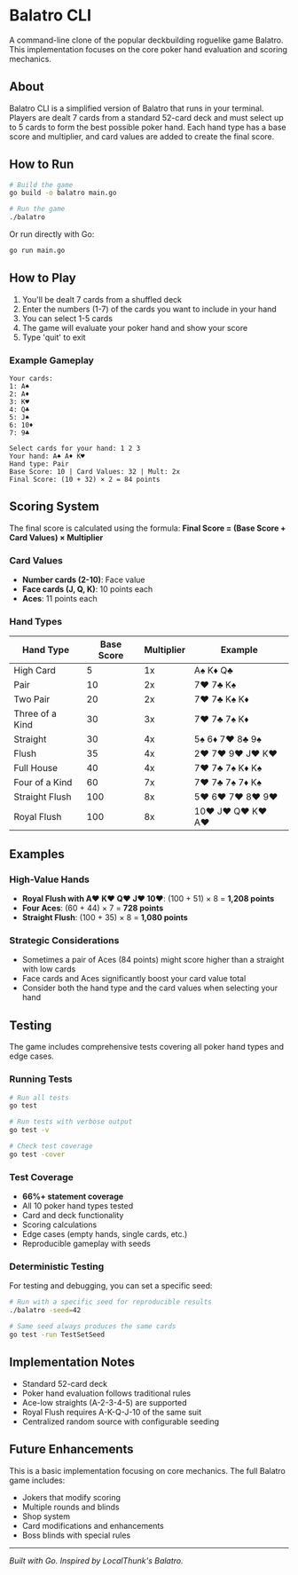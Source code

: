 # Balatro CLI

A command-line clone of the popular deckbuilding roguelike game Balatro. This implementation focuses on the core poker hand evaluation and scoring mechanics.

## About

Balatro CLI is a simplified version of Balatro that runs in your terminal. Players are dealt 7 cards from a standard 52-card deck and must select up to 5 cards to form the best possible poker hand. Each hand type has a base score and multiplier, and card values are added to create the final score.

## How to Run

```bash
# Build the game
go build -o balatro main.go

# Run the game
./balatro
```

Or run directly with Go:
```bash
go run main.go
```

## How to Play

1. You'll be dealt 7 cards from a shuffled deck
2. Enter the numbers (1-7) of the cards you want to include in your hand
3. You can select 1-5 cards
4. The game will evaluate your poker hand and show your score
5. Type 'quit' to exit

### Example Gameplay
```
Your cards:
1: A♠
2: A♦  
3: K♥
4: Q♣
5: J♠
6: 10♦
7: 9♣

Select cards for your hand: 1 2 3
Your hand: A♠ A♦ K♥
Hand type: Pair
Base Score: 10 | Card Values: 32 | Mult: 2x
Final Score: (10 + 32) × 2 = 84 points
```

## Scoring System

The final score is calculated using the formula:
**Final Score = (Base Score + Card Values) × Multiplier**

### Card Values
- **Number cards (2-10)**: Face value
- **Face cards (J, Q, K)**: 10 points each
- **Aces**: 11 points each

### Hand Types

| Hand Type | Base Score | Multiplier | Example |
|-----------|------------|------------|---------|
| High Card | 5 | 1x | A♠ K♦ Q♣ |
| Pair | 10 | 2x | 7♥ 7♣ K♠ |
| Two Pair | 20 | 2x | 7♥ 7♣ K♠ K♦ |
| Three of a Kind | 30 | 3x | 7♥ 7♣ 7♠ K♦ |
| Straight | 30 | 4x | 5♠ 6♦ 7♥ 8♣ 9♠ |
| Flush | 35 | 4x | 2♥ 7♥ 9♥ J♥ K♥ |
| Full House | 40 | 4x | 7♥ 7♣ 7♠ K♦ K♠ |
| Four of a Kind | 60 | 7x | 7♥ 7♣ 7♠ 7♦ K♠ |
| Straight Flush | 100 | 8x | 5♥ 6♥ 7♥ 8♥ 9♥ |
| Royal Flush | 100 | 8x | 10♥ J♥ Q♥ K♥ A♥ |

## Examples

### High-Value Hands
- **Royal Flush with A♥ K♥ Q♥ J♥ 10♥**: (100 + 51) × 8 = **1,208 points**
- **Four Aces**: (60 + 44) × 7 = **728 points**
- **Straight Flush**: (100 + 35) × 8 = **1,080 points**

### Strategic Considerations
- Sometimes a pair of Aces (84 points) might score higher than a straight with low cards
- Face cards and Aces significantly boost your card value total
- Consider both the hand type and the card values when selecting your hand

## Testing

The game includes comprehensive tests covering all poker hand types and edge cases.

### Running Tests
```bash
# Run all tests
go test

# Run tests with verbose output
go test -v

# Check test coverage
go test -cover
```

### Test Coverage
- **66%+ statement coverage**
- All 10 poker hand types tested
- Card and deck functionality
- Scoring calculations
- Edge cases (empty hands, single cards, etc.)
- Reproducible gameplay with seeds

### Deterministic Testing
For testing and debugging, you can set a specific seed:
```bash
# Run with a specific seed for reproducible results
./balatro -seed=42

# Same seed always produces the same cards
go test -run TestSetSeed
```

## Implementation Notes

- Standard 52-card deck
- Poker hand evaluation follows traditional rules
- Ace-low straights (A-2-3-4-5) are supported
- Royal Flush requires A-K-Q-J-10 of the same suit
- Centralized random source with configurable seeding

## Future Enhancements

This is a basic implementation focusing on core mechanics. The full Balatro game includes:
- Jokers that modify scoring
- Multiple rounds and blinds
- Shop system
- Card modifications and enhancements
- Boss blinds with special rules

---

*Built with Go. Inspired by LocalThunk's Balatro.*